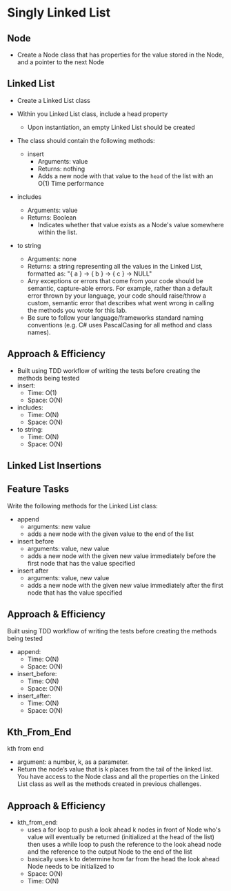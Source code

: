 # Singly Linked List

## Node

- Create a Node class that has properties for the value stored in the Node, and a pointer to the next Node

## Linked List

- Create a Linked List class
- Within you Linked List class, include a head property
  - Upon instantiation, an empty Linked List should be created
- The class should contain the following methods:
  - insert
    - Arguments: value
    - Returns: nothing
    - Adds a new node with that value to the `head` of the list with an O(1) Time performance

- includes
  - Arguments: value
  - Returns: Boolean
    - Indicates whether that value exists as a Node's value somewhere within the list.
- to string
  - Arguments: none
  - Returns: a string representing all the values in the Linked List, formatted as:
"{ a } -> { b } -> { c } -> NULL"
  - Any exceptions or errors that come from your code should be semantic, capture-able errors. For example, rather than a default error thrown by your language, your code should raise/throw a custom, semantic error that describes what went wrong in calling the methods you wrote for this lab.
  - Be sure to follow your language/frameworks standard naming conventions (e.g. C# uses PascalCasing for all method and class names).

## Approach & Efficiency

- Built using TDD workflow of writing the tests before creating the methods being tested
- insert:
  - Time: O(1)
  - Space: O(N)
- includes:
  - Time: O(N)
  - Space: O(N)
- to string:
  - Time: O(N)
  - Space: O(N)

## Linked List Insertions

## Feature Tasks
Write the following methods for the Linked List class:

- append
  - arguments: new value
  - adds a new node with the given value to the end of the list
- insert before
  - arguments: value, new value
  - adds a new node with the given new value immediately before the first node that has the value specified
- insert after
  - arguments: value, new value
  - adds a new node with the given new value immediately after the first node that has the value specified

## Approach & Efficiency

Built using TDD workflow of writing the tests before creating the methods being tested
- append:
  - Time: O(N)
  - Space: O(N)
- insert_before:
  - Time: O(N)
  - Space: O(N)
- insert_after:
  - Time: O(N)
  - Space: O(N)

## Kth_From_End

kth from end

- argument: a number, k, as a parameter.
- Return the node’s value that is k places from the tail of the linked list.
You have access to the Node class and all the properties on the Linked List class as well as the methods created in previous challenges.

## Approach & Efficiency

- kth_from_end:
  - uses a for loop to push a look ahead k nodes in front of Node who's value will eventually be returned (initialized at the head of the list) then uses a while loop to push the reference to the look ahead node and the reference to the output Node to the end of the list
  - basically uses k to determine how far from the head the look ahead Node needs to be  initialized to
  - Space: O(N)
  - Time: O(N)
